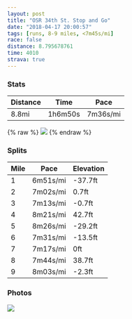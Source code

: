 ```yaml
---
layout: post
title: "OSR 34th St. Stop and Go"
date: "2018-04-17 20:00:57"
tags: [runs, 8-9 miles, <7m45s/mi]
race: false
distance: 8.795678761
time: 4010
strava: true
---
```


### Stats

| Distance | Time | Pace |
|----------|------|------|
|8.8mi|1h6m50s|7m36s/mi|

{% raw %}
<img src='https://maps.googleapis.com/maps/api/staticmap?maptype=roadmap&path=enc:}rowFjgrbMsBKpBcNuBuCzM{n@rEyLE}DiR{H_\uBiUmLyPmB_FnA_InJoV|DcUmDgGcFoQo@yVzn@[`H_I`OsEzV_P~`@u[lhAhOxJpY`HpOsC`ZrBjYdJvLcAp\`DfPYbEco@~Pub@dPiw@z[jM&key=AIzaSyC1MId7bFpkLXNAaYhBSTb8jLyiSqzbDtM&size=800x800&markers=color:yellow|label:S|40.71743,-73.99046&markers=color:green|label:F|40.718010000000014,-73.99036000000001'>
{% endraw %}

### Splits

| Mile | Pace | Elevation |
|------|------|-----------|
|1|6m51s/mi|-37.7ft|
|2|7m02s/mi|0.7ft|
|3|7m13s/mi|-0.7ft|
|4|8m21s/mi|42.7ft|
|5|8m26s/mi|-29.2ft|
|6|7m31s/mi|-13.5ft|
|7|7m17s/mi|0ft|
|8|7m44s/mi|38.7ft|
|9|8m03s/mi|-2.3ft|

### Photos
<img src='https://dgtzuqphqg23d.cloudfront.net/R-yzldITjq6kR8P3mx16z-FQ0KgNvuA-26-pGKQYljc-576x768.jpg'>
